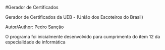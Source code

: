 #Gerador de Certificados

Gerador de Certificados da UEB - (União dos Escoteiros do Brasil)

Autor/Author: Pedro Sanção

O programa foi inicialmente desenvolvido para cumprimento do item 12 da especialidade de informática